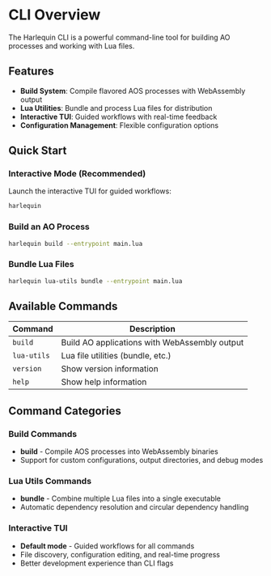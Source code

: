 # CLI Overview

The Harlequin CLI is a powerful command-line tool for building AO processes and working with Lua files.

## Features

- **Build System**: Compile flavored AOS processes with WebAssembly output
- **Lua Utilities**: Bundle and process Lua files for distribution
- **Interactive TUI**: Guided workflows with real-time feedback
- **Configuration Management**: Flexible configuration options

## Quick Start

### Interactive Mode (Recommended)

Launch the interactive TUI for guided workflows:

```bash
harlequin
```

### Build an AO Process

```bash
harlequin build --entrypoint main.lua
```

### Bundle Lua Files

```bash
harlequin lua-utils bundle --entrypoint main.lua
```

## Available Commands

| Command     | Description                                   |
| ----------- | --------------------------------------------- |
| `build`     | Build AO applications with WebAssembly output |
| `lua-utils` | Lua file utilities (bundle, etc.)             |
| `version`   | Show version information                      |
| `help`      | Show help information                         |

## Command Categories

### Build Commands

- **build** - Compile AOS processes into WebAssembly binaries
- Support for custom configurations, output directories, and debug modes

### Lua Utils Commands

- **bundle** - Combine multiple Lua files into a single executable
- Automatic dependency resolution and circular dependency handling

### Interactive TUI

- **Default mode** - Guided workflows for all commands
- File discovery, configuration editing, and real-time progress
- Better development experience than CLI flags
